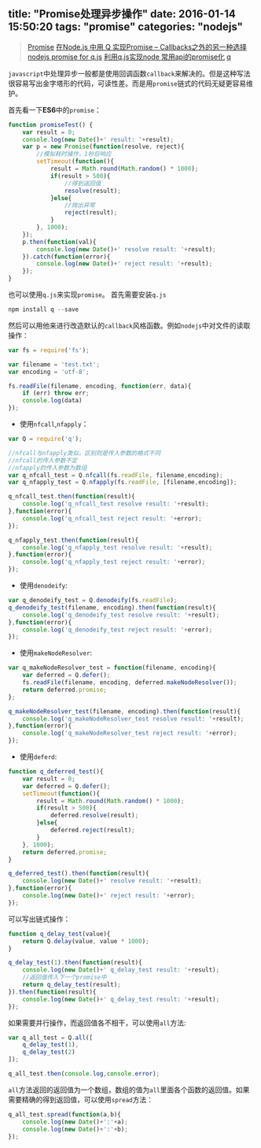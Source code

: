 title: "Promise处理异步操作"
date: 2016-01-14 15:50:20
tags: "promise"
categories: "nodejs"
---

> [Promise](https://developer.mozilla.org/en-US/docs/Web/JavaScript/Reference/Global_Objects/Promise)
> [在Node.js 中用 Q 实现Promise – Callbacks之外的另一种选择](http://www.ituring.com.cn/article/54547)
> [nodejs promise for q.js](http://my.oschina.net/tongjh/blog/275378?fromerr=fB9aMhnD)
> [利用q.js实现node 常用api的promise化](http://www.tuicool.com/articles/AjaUjyJ)
> [q](https://github.com/kriskowal/q)

`javascript`中处理异步一般都是使用回调函数`callback`来解决的。但是这种写法很容易写出金字塔形的代码，可读性差。而是用`promise`链式的代码无疑更容易维护。

<!-- more -->

首先看一下**ES6**中的`promise`：
```js
function promiseTest() {
	var result = 0;
	console.log(new Date()+' result: '+result);
	var p = new Promise(function(resolve, reject){
	    //模拟耗时操作，1秒后响应
		setTimeout(function(){
			result = Math.round(Math.random() * 1000);
			if(result > 500){
			    //得到返回值
				resolve(result);
			}else{
			    //抛出异常
				reject(result);
			}
		}, 1000);
	});
	p.then(function(val){
		console.log(new Date()+' resolve result: '+result);
	}).catch(function(error){
		console.log(new Date()+' reject result: '+result);
	});
}
```
也可以使用`q.js`来实现`promise`。
首先需要安装`q.js`
```js
npm install q --save
```
然后可以用他来进行改造默认的`callback`风格函数。例如`nodejs`中对文件的读取操作：
```js
var fs = require('fs');

var filename = 'test.txt';
var encoding = 'utf-8';

fs.readFile(filename, encoding, function(err, data){
	if (err) throw err;
	console.log(data)
});
```
* 使用`nfcall`,`nfapply`：
```js
var Q = require('q');

//nfcall与nfapply类似，区别则是传入参数的格式不同
//nfcall的传入参数不定
//nfapply的传入参数为数组
var q_nfcall_test = Q.nfcall(fs.readFile, filename,encoding);
var q_nfapply_test = Q.nfapply(fs.readFile, [filename,encoding]);

q_nfcall_test.then(function(result){
	console.log('q_nfcall_test resolve result: '+result);
},function(error){
	console.log('q_nfcall_test reject result: '+error);
});

q_nfapply_test.then(function(result){
	console.log('q_nfapply_test resolve result: '+result);
},function(error){
	console.log('q_nfapply_test reject result: '+error);
});
```
* 使用`denodeify`:
```js
var q_denodeify_test = Q.denodeify(fs.readFile);
q_denodeify_test(filename, encoding).then(function(result){
	console.log('q_denodeify_test resolve result: '+result);
},function(error){
	console.log('q_denodeify_test reject result: '+error);
});
```
* 使用`makeNodeResolver`:
```js
var q_makeNodeResolver_test = function(filename, encoding){
	var deferred = Q.defer();
	fs.readFile(filename, encoding, deferred.makeNodeResolver());
	return deferred.promise;
};

q_makeNodeResolver_test(filename, encoding).then(function(result){
	console.log('q_makeNodeResolver_test resolve result: '+result);
},function(error){
	console.log('q_makeNodeResolver_test reject result: '+error);
});
```
* 使用`deferd`:
```js
function q_deferred_test(){
	var result = 0;
	var deferred = Q.defer();
	setTimeout(function(){
		result = Math.round(Math.random() * 1000);
		if(result > 500){
			deferred.resolve(result);
		}else{
			deferred.reject(result);
		}
	}, 1000);
	return deferred.promise;
}

q_deferred_test().then(function(result){
	console.log(new Date()+' resolve result: '+result);
},function(error){
	console.log(new Date()+' reject result: '+error);
});
```
可以写出链式操作：
```js
function q_delay_test(value){
	return Q.delay(value, value * 1000);
}

q_delay_test(1).then(function(result){
	console.log(new Date()+' q_delay_test result: '+result);
	//返回值传入下一个promise中
	return q_delay_test(result);
}).then(function(result){
	console.log(new Date()+' q_delay_test result: '+result);
});
```
如果需要并行操作，而返回值各不相干，可以使用`all`方法:
```js
var q_all_test = Q.all([
	q_delay_test(1),
	q_delay_test(2)
]);

q_all_test.then(console.log,console.error);
```
`all`方法返回的返回值为一个数组，数组的值为`all`里面各个函数的返回值。如果需要精确的得到返回值，可以使用`spread`方法：
```js
q_all_test.spread(function(a,b){
	console.log(new Date()+':'+a);
	console.log(new Date()+':'+b);
});
```